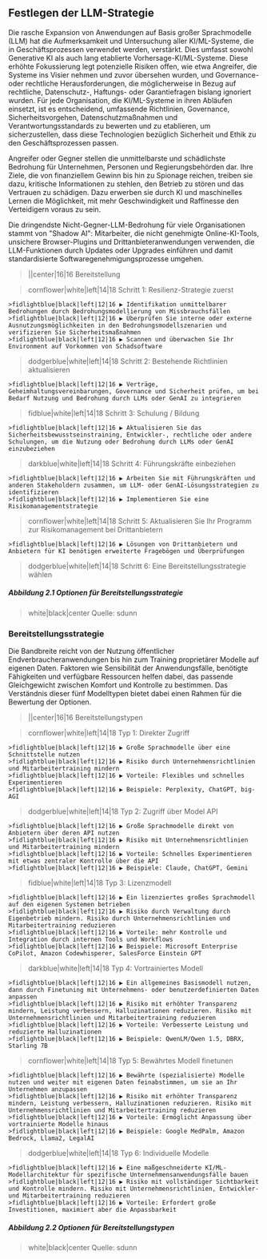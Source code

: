 ## Festlegen der LLM-Strategie

Die rasche Expansion von Anwendungen auf Basis großer Sprachmodelle (LLM) hat die Aufmerksamkeit und Untersuchung aller KI/ML-Systeme, die in Geschäftsprozessen verwendet werden, verstärkt. Dies umfasst sowohl Generative KI als auch lang etablierte Vorhersage-KI/ML-Systeme. Diese erhöhte Fokussierung legt potenzielle Risiken offen, wie etwa Angreifer, die Systeme ins Visier nehmen und zuvor übersehen wurden, und Governance- oder rechtliche Herausforderungen, die möglicherweise in Bezug auf rechtliche, Datenschutz-, Haftungs- oder Garantiefragen bislang ignoriert wurden. Für jede Organisation, die KI/ML-Systeme in ihren Abläufen einsetzt, ist es entscheidend, umfassende Richtlinien, Governance, Sicherheitsvorgehen, Datenschutzmaßnahmen und Verantwortungsstandards zu bewerten und zu etablieren, um sicherzustellen, dass diese Technologien bezüglich Sicherheit und Ethik zu den Geschäftsprozessen passen.

Angreifer oder Gegner stellen die unmittelbarste und schädlichste Bedrohung für Unternehmen, Personen und Regierungsbehörden dar. Ihre Ziele, die von finanziellem Gewinn bis hin zu Spionage reichen, treiben sie dazu, kritische Informationen zu stehlen, den Betrieb zu stören und das Vertrauen zu schädigen. Dazu erwerben sie durch KI und maschinelles Lernen die Möglichkeit, mit mehr Geschwindigkeit und Raffinesse den Verteidigern voraus zu sein.

Die dringendste Nicht-Gegner-LLM-Bedrohung für viele Organisationen stammt von "Shadow AI": Mitarbeiter, die nicht genehmigte Online-KI-Tools, unsichere Browser-Plugins und Drittanbieteranwendungen verwenden, die LLM-Funktionen durch Updates oder Upgrades einführen und damit standardisierte Softwaregenehmigungsprozesse umgehen.

>||center|16|16 Bereitstellung

>cornflower|white|left|14|18 Schritt 1: Resilienz-Strategie zuerst

    >fidlightblue|black|left|12|16 ▶ Identifikation unmittelbarer Bedrohungen durch Bedrohungsmodellierung von Missbrauchsfällen
    >fidlightblue|black|left|12|16 ▶ Überprüfen Sie interne oder externe Ausnutzungsmöglichkeiten in den Bedrohungsmodellszenarien und verifizieren Sie Sicherheitsmaßnahmen
    >fidlightblue|black|left|12|16 ▶ Scannen und überwachen Sie Ihr Environment auf Vorkommen von Schadsoftware

>dodgerblue|white|left|14|18 Schritt 2: Bestehende Richtlinien aktualisieren

    >fidlightblue|black|left|12|16 ▶ Verträge, Geheimhaltungsvereinbarungen, Governance und Sicherheit prüfen, um bei Bedarf Nutzung und Bedrohung durch LLMs oder GenAI zu integrieren

>fidblue|white|left|14|18 Schritt 3: Schulung / Bildung

    >fidlightblue|black|left|12|16 ▶ Aktualisieren Sie das Sicherheitsbewusstseinstraining, Entwickler-, rechtliche oder andere Schulungen, um die Nutzung oder Bedrohung durch LLMs oder GenAI einzubeziehen

>darkblue|white|left|14|18 Schritt 4: Führungskräfte einbeziehen

    >fidlightblue|black|left|12|16 ▶ Arbeiten Sie mit Führungskräften und anderen Stakeholdern zusammen, um LLM- oder GenAI-Lösungsstrategien zu identifizieren
    >fidlightblue|black|left|12|16 ▶ Implementieren Sie eine Risikomanagementstrategie

>cornflower|white|left|14|18 Schritt 5: Aktualisieren Sie Ihr Programm zur Risikomanagement bei Drittanbietern

    >fidlightblue|black|left|12|16 ▶ Lösungen von Drittanbietern und Anbietern für KI benötigen erweiterte Fragebögen und Überprüfungen

>dodgerblue|white|left|14|18 Schritt 6: Eine Bereitstellungsstrategie wählen

##### Abbildung 2.1 Optionen für Bereitstellungsstrategie
>white|black|center Quelle: sdunn


### Bereitstellungsstrategie

Die Bandbreite reicht von der Nutzung öffentlicher Endverbraucheranwendungen bis hin zum Training proprietärer Modelle auf eigenen Daten. Faktoren wie Sensibilität der Anwendungsfälle, benötigte Fähigkeiten und verfügbare Ressourcen helfen dabei, das passende Gleichgewicht zwischen Komfort und Kontrolle zu bestimmen. Das Verständnis dieser fünf Modelltypen bietet dabei einen Rahmen für die Bewertung der Optionen.

>||center|16|16 Bereitstellungstypen

>cornflower|white|left|14|18 Typ 1: Direkter Zugriff

    >fidlightblue|black|left|12|16 ▶ Große Sprachmodelle über eine Schnittstelle nutzen
    >fidlightblue|black|left|12|16 ▶ Risiko durch Unternehmensrichtlinien und Mitarbeitertraining mindern
    >fidlightblue|black|left|12|16 ▶ Vorteile: Flexibles und schnelles Experimentieren
    >fidlightblue|black|left|12|16 ▶ Beispiele: Perplexity, ChatGPT, big-AGI

>dodgerblue|white|left|14|18 Typ 2: Zugriff über Model API

    >fidlightblue|black|left|12|16 ▶ Große Sprachmodelle direkt von Anbietern über deren API nutzen
    >fidlightblue|black|left|12|16 ▶ Risiko mit Unternehmensrichtlinien und Mitarbeitertraining mindern
    >fidlightblue|black|left|12|16 ▶ Vorteile: Schnelles Experimentieren mit etwas zentraler Kontrolle über die API
    >fidlightblue|black|left|12|16 ▶ Beispiele: Claude, ChatGPT, Gemini

>fidblue|white|left|14|18 Typ 3: Lizenzmodell

    >fidlightblue|black|left|12|16 ▶ Ein lizenziertes großes Sprachmodell auf den eigenen Systemen betrieben
    >fidlightblue|black|left|12|16 ▶ Risiko durch Verwaltung durch Eigenbetrieb mindern. Risiko durch Unternehmensrichtlinien und Mitarbeitertraining reduzieren
    >fidlightblue|black|left|12|16 ▶ Vorteile: mehr Kontrolle und Integration durch internen Tools und Workflows
    >fidlightblue|black|left|12|16 ▶ Beispiele: Microsoft Enterprise CoPilot, Amazon Codewhisperer, SalesForce Einstein GPT

>darkblue|white|left|14|18 Typ 4: Vortrainiertes Modell

    >fidlightblue|black|left|12|16 ▶ Ein allgemeines Basismodell nutzen, dann durch Finetuning mit Unternehmens- oder benutzerdefinierten Daten anpassen
    >fidlightblue|black|left|12|16 ▶ Risiko mit erhöhter Transparenz mindern, Leistung verbessern, Halluzinationen reduzieren. Risiko mit Unternehmensrichtlinien und Mitarbeitertraining reduzieren
    >fidlightblue|black|left|12|16 ▶ Vorteile: Verbesserte Leistung und reduzierte Halluzinationen
    >fidlightblue|black|left|12|16 ▶ Beispiele: QwenLM/Qwen 1.5, DBRX, Starling 7B

>cornflower|white|left|14|18 Typ 5: Bewährtes Modell finetunen

    >fidlightblue|black|left|12|16 ▶ Bewährte (spezialisierte) Modelle nutzen und weiter mit eigenen Daten feinabstimmen, um sie an Ihr Unternehmen anzupassen
    >fidlightblue|black|left|12|16 ▶ Risiko mit erhöhter Transparenz mindern, Leistung verbessern, Halluzinationen reduzieren. Risiko mit Unternehmensrichtlinien und Mitarbeitertraining reduzieren
    >fidlightblue|black|left|12|16 ▶ Vorteile: Ermöglicht Anpassung über vortrainierte Modelle hinaus
    >fidlightblue|black|left|12|16 ▶ Beispiele: Google MedPalm, Amazon Bedrock, Llama2, LegalAI

>dodgerblue|white|left|14|18 Typ 6: Individuelle Modelle

    >fidlightblue|black|left|12|16 ▶ Eine maßgeschneiderte KI/ML-Modellarchitektur für spezifische Unternehmensanwendungsfälle bauen
    >fidlightblue|black|left|12|16 ▶ Risiko mit vollständiger Sichtbarkeit und Kontrolle mindern. Risiko mit Unternehmensrichtlinien, Entwickler- und Mitarbeitertraining reduzieren
    >fidlightblue|black|left|12|16 ▶ Vorteile: Erfordert große Investitionen, maximiert aber die Anpassbarkeit

##### Abbildung 2.2 Optionen für Bereitstellungstypen
>white|black|center Quelle: sdunn
